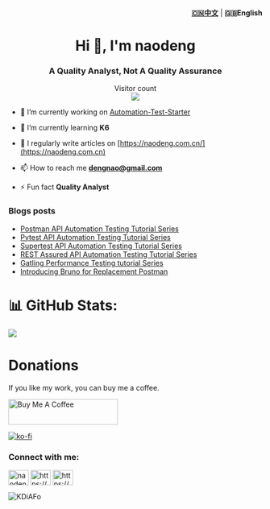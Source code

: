<div align="right"><strong><a href="./README_CN.md">🇨🇳中文</a></strong>  | <strong>🇬🇧English</strong></div>

<h1 align="center">Hi 👋, I'm naodeng</h1>
<h3 align="center">A Quality Analyst, Not A Quality Assurance</h3>


<p align="center"> 
  Visitor count<br>
  <img src="https://profile-counter.glitch.me/naodeng/count.svg" />
</p>

- 🔭 I’m currently working on [Automation-Test-Starter](https://github.com/orgs/Automation-Test-Starter/repositories)

- 🌱 I’m currently learning **K6**

- 📝 I regularly write articles on [https://naodeng.com.cn/](https://naodeng.com.cn)

- 📫 How to reach me **dengnao@gmail.com**

- ⚡ Fun fact **Quality Analyst**

### Blogs posts
<!-- BLOG-POST-LIST:START -->
- [Postman API Automation Testing Tutorial Series](https://naodeng.com.cn/series/postman-api-automation-testing-tutorial/)
- [Pytest API Automation Testing Tutorial Series](https://naodeng.com.cn/series/pytest-api-automation-testing-tutorial/)
- [Supertest API Automation Testing Tutorial Series](https://naodeng.com.cn/series/supertest-api-automation-testing-tutorial/)
- [REST Assured API Automation Testing Tutorial Series](https://naodeng.com.cn/series/rest-assured-api-automation-testing-tutorial/)
- [Gatling Performance Testing tutorial Series](https://naodeng.com.cn/series/gatling-performance-testing-tutorial/)
- [Introducing Bruno for Replacement Postman](https://naodeng.com.cn/posts/api-automation-testing/introduction_of_bruno/)
<!-- BLOG-POST-LIST:END -->

# 📊 GitHub Stats:
![](https://github-readme-stats.vercel.app/api?username=naodeng&theme=radical&hide_border=false&include_all_commits=false&count_private=false)<br/>

# Donations

If you like my work, you can buy me a coffee.

<!-- markdownlint-disable MD033 -->
<a href="https://www.buymeacoffee.com/naodeng" target="_blank" rel="noopener noreferrer"><img src="https://cdn.buymeacoffee.com/buttons/lato-orange.png" alt="Buy Me A Coffee" style="height: 51px !important;width: 217px !important;"></a>
<!-- markdownlint-enable MD033 -->
[![ko-fi](https://ko-fi.com/img/githubbutton_sm.svg)](https://ko-fi.com/T6T1R4YB2)


<h3 align="left">Connect with me:</h3>
<p align="left">
<a href="https://twitter.com/naodeng0_0" target="blank"><img align="center" src="https://raw.githubusercontent.com/rahuldkjain/github-profile-readme-generator/master/src/images/icons/Social/twitter.svg" alt="naodeng0_0" height="30" width="40" /></a>
<a href="https://naodeng.com.cn/index.xml" target="blank"><img align="center" src="https://raw.githubusercontent.com/rahuldkjain/github-profile-readme-generator/master/src/images/icons/Social/rss.svg" alt="https://naodeng.com.cn/index.xml" height="30" width="40" /></a>
<a href="https://naodeng.medium.com" target="blank"><img align="center" src="https://raw.githubusercontent.com/rahuldkjain/github-profile-readme-generator/master/src/images/icons/Social/medium.svg" alt="https://naodeng.medium.com" height="30" width="40" /></a>
</p>

![KDiAFo](https://cdn.jsdelivr.net/gh/naodeng/blogimg@master/uPic/KDiAFo.png)
